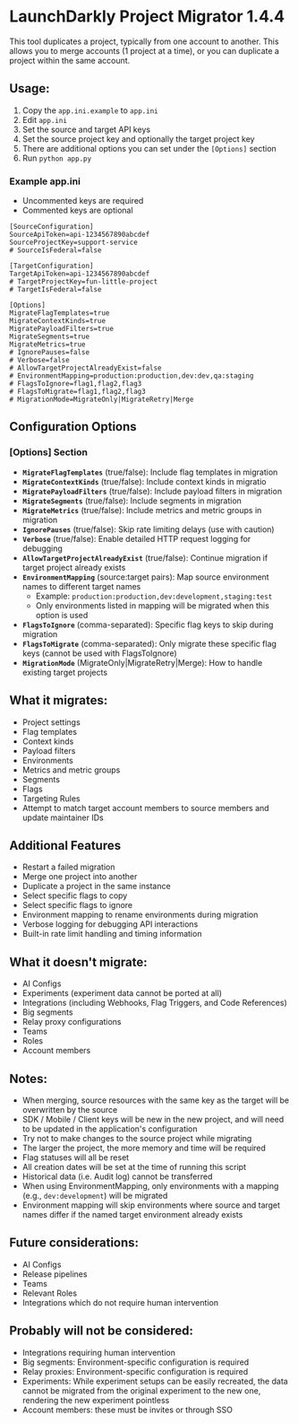 # LaunchDarkly Project Migrator 1.4.4

This tool duplicates a project, typically from one account to another. This allows you to merge accounts (1 project at a time), or you can duplicate a project within the same account.

## Usage:

1. Copy the `app.ini.example` to `app.ini`
2. Edit `app.ini`
3. Set the source and target API keys
4. Set the source project key and optionally the target project key
5. There are additional options you can set under the `[Options]` section
6. Run `python app.py`

### Example app.ini

- Uncommented keys are required
- Commented keys are optional

```
[SourceConfiguration]
SourceApiToken=api-1234567890abcdef
SourceProjectKey=support-service
# SourceIsFederal=false

[TargetConfiguration]
TargetApiToken=api-1234567890abcdef
# TargetProjectKey=fun-little-project
# TargetIsFederal=false

[Options]
MigrateFlagTemplates=true
MigrateContextKinds=true
MigratePayloadFilters=true
MigrateSegments=true
MigrateMetrics=true
# IgnorePauses=false
# Verbose=false
# AllowTargetProjectAlreadyExist=false
# EnvironmentMapping=production:production,dev:dev,qa:staging
# FlagsToIgnore=flag1,flag2,flag3
# FlagsToMigrate=flag1,flag2,flag3
# MigrationMode=MigrateOnly|MigrateRetry|Merge
```

## Configuration Options

### [Options] Section

- **`MigrateFlagTemplates`** (true/false): Include flag templates in migration
- **`MigrateContextKinds`** (true/false): Include context kinds in migratio
- **`MigratePayloadFilters`** (true/false): Include payload filters in migration
- **`MigrateSegments`** (true/false): Include segments in migration
- **`MigrateMetrics`** (true/false): Include metrics and metric groups in migration
- **`IgnorePauses`** (true/false): Skip rate limiting delays (use with caution)
- **`Verbose`** (true/false): Enable detailed HTTP request logging for debugging
- **`AllowTargetProjectAlreadyExist`** (true/false): Continue migration if target project already exists
- **`EnvironmentMapping`** (source:target pairs): Map source environment names to different target names
  - Example: `production:production,dev:development,staging:test`
  - Only environments listed in mapping will be migrated when this option is used
- **`FlagsToIgnore`** (comma-separated): Specific flag keys to skip during migration
- **`FlagsToMigrate`** (comma-separated): Only migrate these specific flag keys (cannot be used with FlagsToIgnore)
- **`MigrationMode`** (MigrateOnly|MigrateRetry|Merge): How to handle existing target projects

## What it migrates:
* Project settings
* Flag templates
* Context kinds
* Payload filters
* Environments
* Metrics and metric groups
* Segments
* Flags
* Targeting Rules
* Attempt to match target account members to source members and update maintainer IDs

## Additional Features
* Restart a failed migration
* Merge one project into another
* Duplicate a project in the same instance
* Select specific flags to copy
* Select specific flags to ignore
* Environment mapping to rename environments during migration
* Verbose logging for debugging API interactions
* Built-in rate limit handling and timing information

## What it doesn't migrate:
* AI Configs
* Experiments (experiment data cannot be ported at all)
* Integrations (including Webhooks, Flag Triggers, and Code References)
* Big segments
* Relay proxy configurations
* Teams
* Roles
* Account members

## Notes:
* When merging, source resources with the same key as the target will be overwritten by the source
* SDK / Mobile / Client keys will be new in the new project, and will need to be updated in the application's configuration
* Try not to make changes to the source project while migrating
* The larger the project, the more memory and time will be required
* Flag statuses will all be reset
* All creation dates will be set at the time of running this script
* Historical data (i.e. Audit log) cannot be transferred
* When using EnvironmentMapping, only environments with a mapping (e.g., `dev:development`) will be migrated
* Environment mapping will skip environments where source and target names differ if the named target environment already exists

## Future considerations:
* AI Configs
* Release pipelines
* Teams
* Relevant Roles
* Integrations which do not require human intervention

## Probably will not be considered:
* Integrations requiring human intervention
* Big segments: Environment-specific configuration is required
* Relay proxies: Environment-specific configuration is required
* Experiments: While experiment setups can be easily recreated, the data cannot be migrated from the original experiment to the new one, rendering the new experiment pointless
* Account members: these must be invites or through SSO
